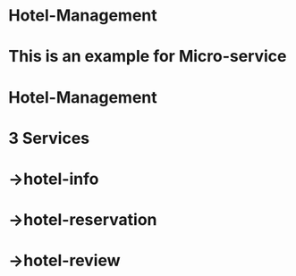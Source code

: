 # Hotel-Management
# This is an example for Micro-service
# Hotel-Management
# 3 Services
# ->hotel-info
# ->hotel-reservation
# ->hotel-review
